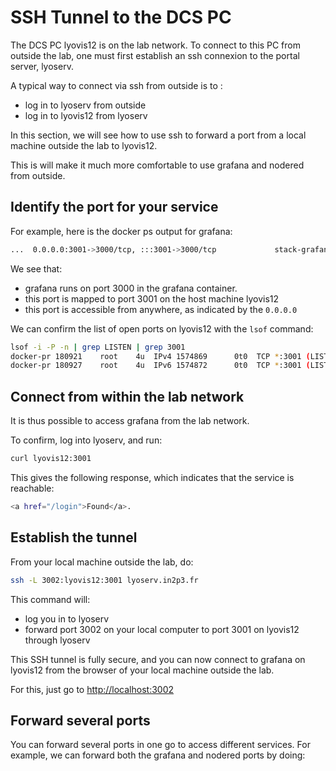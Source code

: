 # SSH Tunnel to the DCS PC

The DCS PC lyovis12 is on the lab network. To connect to this PC from outside the lab, 
one must first establish an ssh connexion to the portal server, lyoserv. 

A typical way to connect via ssh from outside is to : 

* log in to lyoserv from outside 
* log in to lyovis12 from lyoserv

In this section, we will see how to use ssh to forward a port from a local machine 
outside the lab to lyovis12. 

This is will make it much more comfortable to use grafana and nodered from outside.

## Identify the port for your service

For example, here is the docker ps output for grafana: 

```bash
...  0.0.0.0:3001->3000/tcp, :::3001->3000/tcp             stack-grafana-1
```

We see that: 

* grafana runs on port 3000 in the grafana container.
* this port is mapped to port 3001 on the host machine lyovis12
* this port is accessible from anywhere, as indicated by the `0.0.0.0`

We can confirm the list of open ports on lyovis12 with the `lsof` command: 

```bash
lsof -i -P -n | grep LISTEN | grep 3001 
docker-pr 180921    root    4u  IPv4 1574869      0t0  TCP *:3001 (LISTEN)
docker-pr 180927    root    4u  IPv6 1574872      0t0  TCP *:3001 (LISTEN)
```

## Connect from within the lab network

It is thus possible to access grafana from the lab network.

To confirm, log into lyoserv, and run: 

```bash
curl lyovis12:3001
```

This gives the following response, which indicates that the service is reachable: 

```bash
<a href="/login">Found</a>.
```

## Establish the tunnel 

From your local machine outside the lab, do: 

```bash
ssh -L 3002:lyovis12:3001 lyoserv.in2p3.fr
```

This command will:  

* log you in to lyoserv
* forward port 3002 on your local computer to port 3001 on lyovis12 through lyoserv

This SSH tunnel is fully secure, and you can now connect to grafana on lyovis12 
from the browser of your local machine outside the lab. 

For this, just go to [http://localhost:3002](http://localhost:3002)


## Forward several ports 

You can forward several ports in one go to access different services.
For example, we can forward both the grafana and nodered ports by doing: 

```bash 

```



